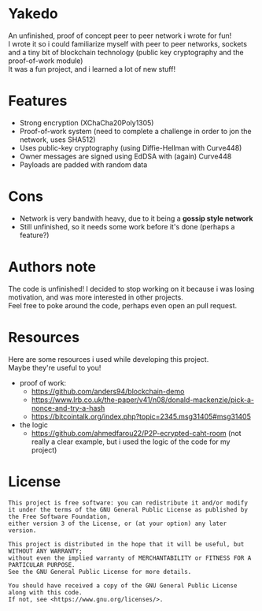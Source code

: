# Yakedo
An unfinished, proof of concept peer to peer network i wrote for fun! <br>
I wrote it so i could familiarize myself with peer to peer networks, sockets and a tiny bit of blockchain technology (public key cryptography and the proof-of-work module) <br>
It was a fun project, and i learned a lot of new stuff!

# Features
- Strong encryption (XChaCha20Poly1305)
- Proof-of-work system (need to complete a challenge in order to jon the network, uses SHA512)
- Uses public-key cryptography (using Diffie-Hellman with Curve448)
- Owner messages are signed using EdDSA with (again) Curve448
- Payloads are padded with random data

# Cons
- Network is very bandwith heavy, due to it being a **gossip style network**
- Still unfinished, so it needs some work before it's done (perhaps a feature?)

# Authors note
The code is unfinished! I decided to stop working on it because i was losing motivation, and was more interested in other projects. <br>
Feel free to poke around the code, perhaps even open an pull request.

# Resources
Here are some resources i used while developing this project. <br>
Maybe they're useful to you!
- proof of work:
    - https://github.com/anders94/blockchain-demo
    - https://www.lrb.co.uk/the-paper/v41/n08/donald-mackenzie/pick-a-nonce-and-try-a-hash
    - https://bitcointalk.org/index.php?topic=2345.msg31405#msg31405
- the logic
    - https://github.com/ahmedfarou22/P2P-ecrypted-caht-room (not really a clear example, but i used the logic of the code for my project)

# License
```
This project is free software: you can redistribute it and/or modify it under the terms of the GNU General Public License as published by the Free Software Foundation, 
either version 3 of the License, or (at your option) any later version.

This project is distributed in the hope that it will be useful, but WITHOUT ANY WARRANTY; 
without even the implied warranty of MERCHANTABILITY or FITNESS FOR A PARTICULAR PURPOSE. 
See the GNU General Public License for more details.

You should have received a copy of the GNU General Public License along with this code. 
If not, see <https://www.gnu.org/licenses/>. 
```